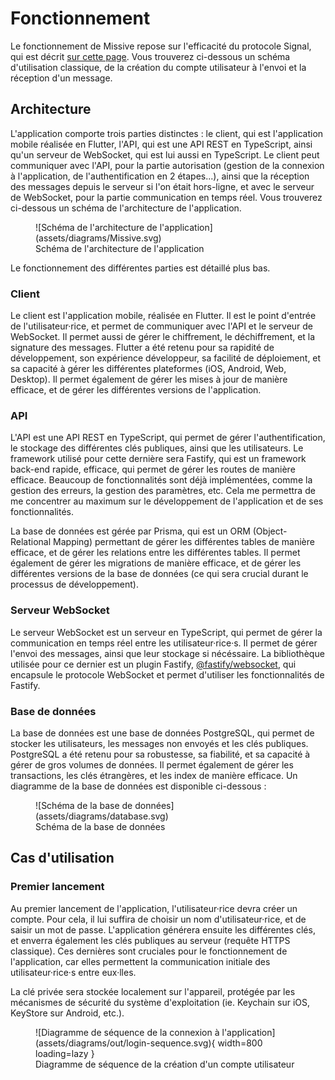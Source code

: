 # Fonctionnement

Le fonctionnement de Missive repose sur l'efficacité du protocole Signal, qui est décrit [sur cette page](https://signal.org/docs/). Vous trouverez ci-dessous un schéma d'utilisation classique, de la création du compte utilisateur à l'envoi et la réception d'un message.

## Architecture

L'application comporte trois parties distinctes : le client, qui est l'application mobile réalisée en Flutter, l'API, qui est une API REST en TypeScript, ainsi qu'un serveur de WebSocket, qui est lui aussi en TypeScript. Le client peut communiquer avec l'API, pour la partie autorisation (gestion de la connexion à l'application, de l'authentification en 2 étapes...), ainsi que la réception des messages depuis le serveur si l'on était hors-ligne, et avec le serveur de WebSocket, pour la partie communication en temps réel. Vous trouverez ci-dessous un schéma de l'architecture de l'application.
<figure markdown>
![Schéma de l'architecture de l'application](assets/diagrams/Missive.svg)
<figcaption>Schéma de l'architecture de l'application</figcaption>
</figure>

Le fonctionnement des différentes parties est détaillé plus bas.

### Client

Le client est l'application mobile, réalisée en Flutter. Il est le point d'entrée de l'utilisateur·rice, et permet de communiquer avec l'API et le serveur de WebSocket. Il permet aussi de gérer le chiffrement, le déchiffrement, et la signature des messages. Flutter a été retenu pour sa rapidité de développement, son expérience développeur, sa facilité de déploiement, et sa capacité à gérer les différentes plateformes (iOS, Android, Web, Desktop). Il permet également de gérer les mises à jour de manière efficace, et de gérer les différentes versions de l'application.

### API

L'API est une API REST en TypeScript, qui permet de gérer l'authentification, le stockage des différentes clés publiques, ainsi que les utilisateurs. Le framework utilisé pour cette dernière sera Fastify, qui est un framework back-end rapide, efficace, qui permet de gérer les routes de manière efficace. Beaucoup de fonctionnalités sont déjà implémentées, comme la gestion des erreurs, la gestion des paramètres, etc. Cela me permettra de me concentrer au maximum sur le développement de l'application et de ses fonctionnalités.

La base de données est gérée par Prisma, qui est un ORM (Object-Relational Mapping) permettant de gérer les différentes tables de manière efficace, et de gérer les relations entre les différentes tables. Il permet également de gérer les migrations de manière efficace, et de gérer les différentes versions de la base de données (ce qui sera crucial durant le processus de développement).

### Serveur WebSocket

Le serveur WebSocket est un serveur en TypeScript, qui permet de gérer la communication en temps réel entre les utilisateur·rice·s. Il permet de gérer l'envoi des messages, ainsi que leur stockage si nécéssaire. La bibliothèque utilisée pour ce dernier est un plugin Fastify, [@fastify/websocket](https://www.npmjs.com/package/@fastify/websocket), qui encapsule le protocole WebSocket et permet d'utiliser les fonctionnalités de Fastify.

### Base de données

La base de données est une base de données PostgreSQL, qui permet de stocker les utilisateurs, les messages non envoyés et les clés publiques. PostgreSQL a été retenu pour sa robustesse, sa fiabilité, et sa capacité à gérer de gros volumes de données. Il permet également de gérer les transactions, les clés étrangères, et les index de manière efficace. Un diagramme de la base de données est disponible ci-dessous :
<figure markdown>
![Schéma de la base de données](assets/diagrams/database.svg)
<figcaption>Schéma de la base de données</figcaption>
</figure>

## Cas d'utilisation

### Premier lancement

Au premier lancement de l'application, l'utilisateur·rice devra créer un compte. Pour cela, il lui suffira de choisir un nom d'utilisateur·rice, et de saisir un mot de passe. L'application générera ensuite les différentes clés, et enverra également les clés publiques au serveur (requête HTTPS classique). Ces dernières sont cruciales pour le fonctionnement de l'application, car elles permettent la communication initiale des utilisateur·rice·s entre eux·lles.

La clé privée sera stockée localement sur l'appareil, protégée par les mécanismes de sécurité du système d'exploitation (ie. Keychain sur iOS, KeyStore sur Android, etc.).

<figure markdown>
![Diagramme de séquence de la connexion à l'application](assets/diagrams/out/login-sequence.svg){ width=800 loading=lazy }
<figcaption>Diagramme de séquence de la création d'un compte utilisateur</figcaption>
</figure>
